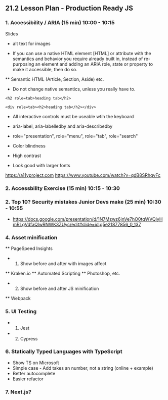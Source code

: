 ## 21.2 Lesson Plan - Production Ready JS

### 1. Accessibility / ARIA (15 min) 10:00 - 10:15

Slides

* alt text for images

* If you can use a native HTML element [HTML] or attribute with the semantics and behavior you require already built in, instead of re-purposing an element and adding an ARIA role, state or property to make it accessible, then do so.

** Semantic HTML (Article, Section, Aside) etc.

* Do not change native semantics, unless you really have to.

`<h2 role=tab>heading tab</h2>`

`<div role=tab><h2>heading tab</h2></div>`

* All interactive controls must be useable wtih the keyboard

* aria-label, aria-labelledby and aria-describedby 

* role="presentation", role="menu", role="tab", role="search"

* Color blindness

* High contrast

* Look good with larger fonts

https://a11yproject.com
https://www.youtube.com/watch?v=qdB8SRhqvFc

### 2. Accessbility Exercise (15 min) 10:15 - 10:30


### 2. Top 10? Security mistakes Junior Devs make (25 min) 10:30 - 10:55

* https://docs.google.com/presentation/d/1N7Mzwz6jnVe7hO0tqWVQlyHmRLgVdfaQIwRNWK3ZUyc/edit#slide=id.g5e21877856_0_137


### 4. Asset minification

** PageSpeed Insights

* 1. Show before and after with images affect

** Kraken.io
** Automated Scripting
** Photoshop, etc.

* 2. Show before and after JS minification

** Webpack

### 5. UI Testing

* 1. Jest
* 2. Cypress

### 6. Statically Typed Languages with TypeScript

* Show TS on Microsoft
* Simple case - Add takes an number, not a string (online + example)
* Better autocomplete
* Easier refactor

### 7. Next.js?
